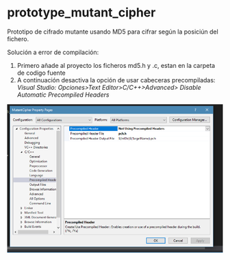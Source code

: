 # prototype_mutant_cipher
Prototipo de cifrado mutante usando MD5 para cifrar según la posiciún del fichero.

Solución a error de compilación:
  1. Primero añade al proyecto los ficheros md5.h y .c, estan en la carpeta de codigo fuente
  2. A continuación desactiva la opción de usar cabeceras precompiladas:  
    *Visual Studio: Opciones>Text Editor>C/C++>Advanced> Disable Automatic Precompiled Headers*
  
  ![alt text](https://github.com/SecureworldProject/prototype_mutant_cipher/blob/master/MicrosoftTeams-image.png?raw=true)
